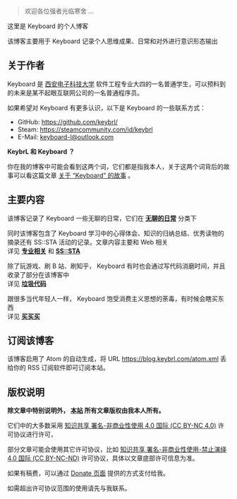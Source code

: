 > 欢迎各位强者光临寒舍 ...

这里是 Keyboard 的个人博客

该博客主要用于 Keyboard 记录个人思维成果、日常和对外进行意识形态输出

## 关于作者

Keyboard 是 [西安电子科技大学](https://www.xidian.edu.cn/) 软件工程专业大四的一名普通学生，可以预料到的未来是某不起眼互联网公司的一名普通程序员。

如果希望对 Keyboard 有更多认识，以下是 Keyboard 的一些联系方式：

- GitHub: <https://github.com/keybrl/>
- Steam: <https://steamcommunity.com/id/keybrl>
- E-Mail: [keyboard-l@outlook.com](mailto:keyboard-l@outlook.com)

**KeybrL 和 Keyboard ？**

你在我的博客中可能会看到这两个词，它们都是指我本人，关于这两个词背后的故事可以看这篇文章 [关于 “Keyboard” 的故事](/boring-2019-07-18-keyboard/) 。

## 主要内容

该博客记录了 Keyboard 一些无聊的日常，它们在 **[无聊的日常](/categories/无聊的日常/)** 分类下

同时该博客包含了 Keyboard 学习中的心得体会、知识的归纳总结、优秀读物的摘录还有 SS::STA 活动的记录。文章内容主要和 Web 相关  
详见 **[专业相关](/categories/专业相关/)** 和 **[SS::STA](/categories/SS-STA/)**

除了玩游戏、刷 B 站、刷知乎， Keyboard 有时也会通过写代码消磨时间，并且收录了部分在该博客中  
详见 **[垃圾代码](/categories/垃圾代码/)**

跟很多当代年轻人一样， Keyboard 饱受消费主义思想的荼毒，有时候会瞎买东西  
详见 **[买买买](/categories/买买买/)**

## 订阅该博客

该博客启用了 Atom 的自动生成，将 URL <https://blog.keybrl.com/atom.xml> 丢给你的 RSS 订阅软件即可订阅本站。

## 版权说明

**除文章中特别说明外， [本站](https://blog.keybrl.com/) 所有文章版权由我本人所有。**

它们中的大多数采用 [知识共享 署名-非商业性使用 4.0 国际 (CC BY-NC 4.0)](https://creativecommons.org/licenses/by-nc/4.0/deed.zh) 许可协议进行许可，

部分文章可能会使用其它许可协议，比如 [知识共享 署名-非商业性使用-禁止演绎 4.0 国际 (CC BY-NC-ND)](https://creativecommons.org/licenses/by-nc-nd/4.0/deed.zh) 许可协议，具体以文章底部许可信息为准。

如果有稿费，可以通过 [Donate 页面](/donate/) 提供的方式支付给我。

如需超出许可协议范围的使用请先与我联系。
